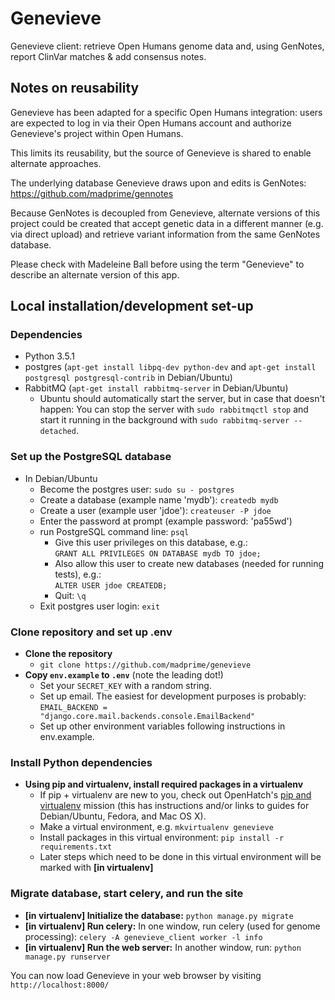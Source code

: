 # Genevieve

Genevieve client: retrieve Open Humans genome data and, using GenNotes, report
ClinVar matches &amp; add consensus notes.

## Notes on reusability

Genevieve has been adapted for a specific Open Humans integration: users are
expected to log in via their Open Humans account and authorize Genevieve's
project within Open Humans.

This limits its reusability, but the source of Genevieve is shared to enable
alternate approaches.

The underlying database Genevieve draws upon and edits is GenNotes:
https://github.com/madprime/gennotes

Because GenNotes is decoupled from Genevieve, alternate versions of this
project could be created that accept genetic data in a different manner (e.g.
via direct upload) and retrieve variant information from the same GenNotes
database.

Please check with Madeleine Ball before using the term "Genevieve" to describe
an alternate version of this app.

## Local installation/development set-up

### Dependencies

- Python 3.5.1
- postgres (`apt-get install libpq-dev python-dev` and
  `apt-get install postgresql postgresql-contrib` in Debian/Ubuntu)
- RabbitMQ (`apt-get install rabbitmq-server` in Debian/Ubuntu)
   - Ubuntu should automatically start the server, but in case that doesn't happen: You can stop the server with `sudo rabbitmqctl stop` and start it running in the background with `sudo rabbitmq-server --detached`.

### Set up the PostgreSQL database

- In Debian/Ubuntu
  - Become the postgres user: `sudo su - postgres`
  - Create a database (example name 'mydb'): `createdb mydb`
  - Create a user (example user 'jdoe'): `createuser -P jdoe`
  - Enter the password at prompt (example password: 'pa55wd')
  - run PostgreSQL command line: `psql`
    - Give this user privileges on this database, e.g.:<br>
      `GRANT ALL PRIVILEGES ON DATABASE mydb TO jdoe;`
    - Also allow this user to create new databases (needed for running tests),
      e.g.:<br>
      `ALTER USER jdoe CREATEDB;`
    - Quit: `\q`
  - Exit postgres user login: `exit`

### Clone repository and set up .env

* **Clone the repository**
  * `git clone https://github.com/madprime/genevieve`
* **Copy `env.example` to `.env`** (note the leading dot!)
  * Set your `SECRET_KEY` with a random string.
  * Set up email. The easiest for development purposes is probably: `EMAIL_BACKEND = "django.core.mail.backends.console.EmailBackend"`
  * Set up other environment variables following instructions in env.example.

### Install Python dependencies

* **Using pip and virtualenv, install required packages in a virtualenv**
  * If pip + virtualenv are new to you, check out OpenHatch's [pip and virtualenv](https://openhatch.org/missions/pipvirtualenv) mission (this has instructions and/or links to guides for Debian/Ubuntu, Fedora, and Mac OS X).
  * Make a virtual environment, e.g. `mkvirtualenv genevieve`
  * Install packages in this virtual environment: `pip install -r requirements.txt`
  * Later steps which need to be done in this virtual environment will be marked with **[in virtualenv]**

### Migrate database, start celery, and run the site

* **[in virtualenv] Initialize the database:** `python manage.py migrate`
* **[in virtualenv] Run celery:** In one window, run celery (used for genome processing): `celery -A genevieve_client worker -l info`
* **[in virtualenv] Run the web server:** In another window, run: `python manage.py runserver`

You can now load Genevieve in your web browser by visiting `http://localhost:8000/`
